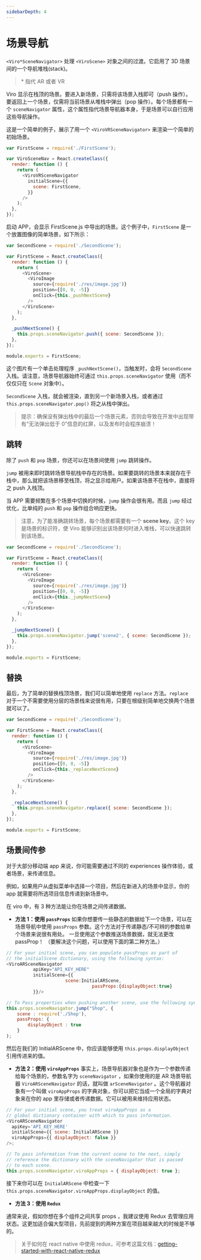 ```yaml
---
sidebarDepth: 4
---
```


# 场景导航

`<Viro*SceneNavigator>` 处理 `<ViroScene>` 对象之间的过渡。它启用了 3D 场景间的一个导航堆栈(stack)。

> \* 指代 AR 或者 VR

Viro 显示在栈顶的场景。要进入新场景，只需将该场景入栈即可（push 操作）。要返回上一个场景，仅需将当前场景从堆栈中弹出（pop 操作）。每个场景都有一个 `sceneNavigator` 属性，这个属性指代场景导航器本身，于是场景可以自行应用这些导航操作。

这是一个简单的例子，展示了用一个 `<ViroVRSceneNavigator>` 来渲染一个简单的初始场景。

```js
var FirstScene = require('./FirstScene');

var ViroSceneNav = React.createClass({
  render: function () {
    return (
      <ViroVRSceneNavigator
        initialScene={{
          scene: FirstScene,
        }}
      />
    );
  },
});
```

启动 APP，会显示 FirstScene.js 中导出的场景。这个例子中，`FirstScene` 是一个放置图像的简单场景，如下所示：

```js
var SecondScene = require('./SecondScene');

var FirstScene = React.createClass({
  render: function () {
    return (
      <ViroScene>
        <ViroImage
          source={require('./res/image.jpg')}
          position={[0, 0, -5]}
          onClick={this._pushNextScene}
        />
      </ViroScene>
    );
  },

  _pushNextScene() {
    this.props.sceneNavigator.push({ scene: SecondScene });
  },
});

module.exports = FirstScene;
```

这个图片有一个单击处理程序 `_pushNextScene()`，当触发时，会将 `SecondScene` 入栈。请注意，场景导航器始终可通过 `this.props.sceneNavigator` 使用（而不仅仅只在 `Scene` 对象中）。

`SecondScene` 入栈，就会被渲染，直到另一个新场景入栈，或者通过 `this.props.sceneNavigator.pop()` 将之从栈中弹出。

> 提示：确保没有弹出栈中的最后一个场景元素，否则会导致在开发中出现带有“无法弹出低于 0”信息的红屏，以及发布时会程序崩溃！

## 跳转

除了 `push` 和 `pop` 场景，你还可以在场景间使用 `jump` 跳转操作。

`jump` 被用来即时跳转场景导航栈中存在的场景。如果要跳转的场景本来就存在于栈中，那么就把该场景移至栈顶，将之显示给用户。如果该场景不在栈中，直接将之 push 入栈顶。

当 APP 需要频繁在多个场景中切换的时候，`jump` 操作会很有用。而且 `jump` 经过优化，比单纯的 `push` 和 `pop` 操作组合响应更快。

> 注意，为了能准确跳转场景，每个场景都需要有一个 **scene key**。这个 key 是场景的标识符，使 Viro 能够识别出该场景何时进入堆栈，可以快速跳转到该场景。

```js
var SecondScene = require('./SecondScene');

var FirstScene = React.createClass({
  render: function () {
    return (
      <ViroScene>
        <ViroImage
          source={require('./res/image.jpg')}
          position={[0, 0, -5]}
          onClick={this._jumpNextScene}
        />
      </ViroScene>
    );
  },

  _jumpNextScene() {
    this.props.sceneNavigator.jump('scene2', { scene: SecondScene });
  },
});

module.exports = FirstScene;
```

## 替换

最后，为了简单的替换栈顶场景，我们可以简单地使用 `replace` 方法。`replace` 对于一个不需要使用分层的场景栈来说很有用，只要在根级别简单地交换两个场景就可以了。

```js
var SecondScene = require('./SecondScene');

var FirstScene = React.createClass({
  render: function () {
    return (
      <ViroScene>
        <ViroImage
          source={require('./res/image.jpg')}
          position={[0, 0, -5]}
          onClick={this._replaceNextScene}
        />
      </ViroScene>
    );
  },

  _replaceNextScene() {
    this.props.sceneNavigator.replace({ scene: SecondScene });
  },
});

module.exports = FirstScene;
```

## 场景间传参

对于大部分移动端 app 来说，你可能需要通过不同的 experiences 操作体验，或者场景，来传递信息。

例如，如果用户从虚拟菜单中选择一个项目，然后在新进入的场景中显示，你的 app 就需要将所选项目信息传递到新场景中。

在 viro 中，有 3 种方法能让你在场景之间传递数据。

- **方法 1：使用 `passProps`**
  如果你想要传一些静态的数据给下一个场景，可以在场景导航中使用 `passProps` 参数。这个方法对于传递静态/不可辨的参数给单个场景来说很有用处。
  一旦使用这个参数推送场景数据，就无法更改 passProp！ （要解决这个问题，可以使用下面的第二种方法。）

```js
// For your initial scene, you can populate passProps as part of
// the initialScene dictionary, using the following syntax:
<ViroARSceneNavigator
          apiKey="API_KEY_HERE"
          initialScene={{
                      scene:InitialARScene,
                                passProps:{displayObject:true}
          }}/>

// To Pass properties when pushing another scene, use the following syntax:
this.props.sceneNavigator.jump("Shop", {
    scene : require('./Shop'),
    passProps: {
        displayObject : true
    }
);
```

然后在我们的 InitialARScene 中，你应该能够使用 `this.props.displayObject` 引用传进来的值。

- **方法 2：使用 `viroAppProps`**
  事实上，场景导航器对象也是作为一个参数传递给每个场景的，参数名字为 `sceneNavigator` ，如果你使用的是 AR 场景导航器 `ViroARSceneNavigator` 的话，就叫做 `arSceneNavigator` 。这个导航器对象有一个叫做 `viroAppProps` 的字典对象，你可以把它当成一个全局的字典对象来在你的 app 里存储或者传递数据。它可以被用来维持应用状态。

```js
// For your initial scene, you treat viroAppProps as a
// global dictionary container with which to pass information.
<ViroARSceneNavigator
  apiKey='API_KEY_HERE'
  initialScene={{ scene: InitialARScene }}
  viroAppProps={{ displayObject: false }}
/>;

// To pass information from the current scene to the next, simply
// reference the dictionary with the sceneNavigator that is passed
// to each scene.
this.props.sceneNavigator.viroAppProps = { displayObject: true };
```

接下来你可以在 `InitialARScene` 中检查一下 `this.props.sceneNavigator.viroAppProps.displayObject` 的值。

- **方法 3：使用 `Redux`**

通常来说，假如你想在多个组件之间共享 props ，我建议使用 Redux 去管理应用状态。这更加适合偏大型项目，先前提到的两种方案在项目越来越大的时候是不够的。

> 关于如何在 react native 中使用 redux，可参考这篇文档：[getting-started-with-react-native-redux](https://medium.com/@jonlebensold/getting-started-with-react-native-redux-2b01408c0053)
